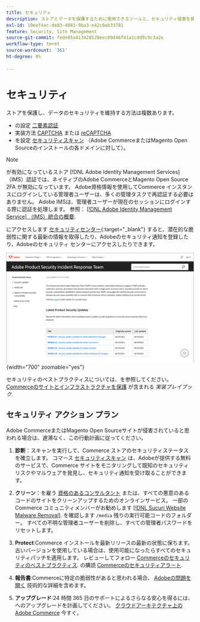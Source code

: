 ```yaml
---
title: セキュリティ
description: ストアとデータを保護するために使用できるツールと、セキュリティ侵害を検出した場合のセキュリティアクションプランのガイドラインについて説明します。
exl-id: 10eef4ac-de83-4083-9ba3-e42c8eb33781
feature: Security, Site Management
source-git-commit: fede05a413428520eec89d46f41a1cdd9c9c3a2e
workflow-type: tm+mt
source-wordcount: '361'
ht-degree: 0%

---
```


# セキュリティ

ストアを保護し、データのセキュリティを維持する方法は複数あります。

- の設定 [二要素認証](security-two-factor-authentication.md)
- 実装方法 [CAPTCHA](security-captcha.md) または [reCAPTCHA](security-google-recaptcha.md)
- を設定 [セキュリティスキャン](security-scan.md) （Adobe CommerceまたはMagento Open Sourceのインストールの各ドメインに対して）。

>[!NOTE]
>
>が有効になっているストア [!DNL Adobe Identity Management Services] （IMS）認証では、ネイティブのAdobe CommerceとMagento Open Source 2FA が無効になっています。 Adobe資格情報を使用してCommerce インスタンスにログインしている管理者ユーザーは、多くの管理タスクで再認証する必要はありません。 Adobe IMSは、管理者ユーザーが現在のセッションにログインする際に認証を処理します。 参照： [[!DNL Adobe Identity Management Service] （IMS）統合の概要](../getting-started/adobe-ims-integration-overview.md).

にアクセスします [セキュリティセンター](https://helpx.adobe.com/security.html){:target=&quot;_blank&quot;} すると、潜在的な脆弱性に関する最新の情報を取得したり、Adobeのセキュリティ通知を登録したり、Adobeのセキュリティ センターにアクセスしたりできます。

![セキュリティセンター](./assets/product-security-home.png){width="700" zoomable="yes"}

セキュリティのベストプラクティスについては、を参照してください。 [Commerceのサイトとインフラストラクチャを保護](https://experienceleague.adobe.com/docs/commerce-operations/implementation-playbook/best-practices/launch/security-best-practices.html) が含まれる _実装プレイブック_.

## セキュリティ アクション プラン

Adobe CommerceまたはMagento Open Sourceサイトが侵害されていると思われる場合は、遅滞なく、この行動計画に従ってください。

1. **診断**：スキャンを実行して、Commerce ストアのセキュリティステータスを確立します。 コマース [セキュリティスキャン](security-scan.md) は、Adobeが提供する無料のサービスで、Commerce サイトをモニタリングして既知のセキュリティリスクやマルウェアを発見し、セキュリティ通知を受け取ることができます。

1. **クリーン**：を雇う [資格のあるコンサルタント](https://solutionpartners.adobe.com/s/directory/?partner_type=1) または、すべての悪意のあるコードのサイトをクリーンアップするためのオンラインサービス。 一部のCommerce コミュニティメンバーがお勧めします [[!DNL Sucuri Website Malware Removal]](https://sucuri.net/website-antivirus/malware-removal). を確認します `/media` 残りの実行可能コードのフォルダー。 すべての不明な管理者ユーザーを削除し、すべての管理者パスワードをリセットします。

1. **Protect**:Commerce インストールを最新リリースの最新の状態に保ちます。 古いバージョンを使用している場合は、使用可能になったらすべてのセキュリティパッチを適用します。 レビューしてフォロー [Commerceのセキュリティのベストプラクティス](https://www.adobe.com/content/dam/cc/en/trust-center/ungated/whitepapers/experience-cloud/adobe-commerce-best-practices-guide.pdf). の購読 [Commerceのセキュリティアラート](https://www.adobe.com/subscription/adbeSecurityNotifications.html).

1. **報告書**:Commerceに特定の脆弱性があると思われる場合、 [Adobeの問題を開く](https://hackerone.com/adobe?type=team) 技術的な詳細を含めます。

1. **アップグレード**:24 時間 365 日のサポートによるさらなる安心を得るには、へのアップグレードを計画してください。 [クラウドアーキテクチャ上のAdobe Commerce](https://business.adobe.com/products/magento/cloud-delivery.html) 今すぐ。
